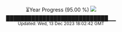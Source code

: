 <p align="center">
⏳Year Progress (95.00 %) <img src="https://file5s.ratemyserver.net/mobs/1062.gif"><br>
████████████████████████████▁▁ <br>
<sub>Updated: Wed, 13 Dec 2023 18:02:42 GMT</sub>
</p>


